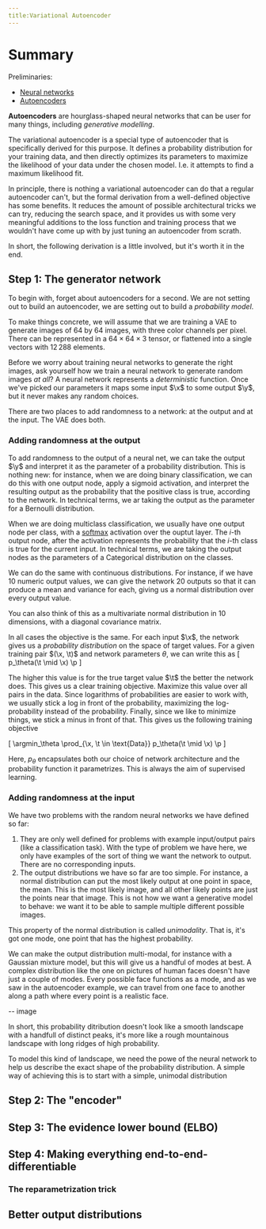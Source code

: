 ```yaml
---
title:Variational Autoencoder
---
```


# Summary

Preliminaries:
* [Neural networks](/neural-networks)
* [Autoencoders](/autoencoders)

**Autoencoders** are hourglass-shaped neural networks that can be user for many things, including _generative modelling_.

The variational autoencoder is a special type of autoencoder that is specifically derived for this purpose. It defines a probability distribution for your training data, and then directly optimizes its parameters to maximize the likelihood of your data under the chosen model. I.e. it attempts to find a maximum likelihood fit.

In principle, there is nothing a variational autoencoder can do that a regular autoencoder can't, but the formal derivation from a well-defined objective has some benefits. It reduces the amount of possible architectural tricks we can try, reducing the search space, and it provides us with some very meaningful additions to the loss function and training process that we wouldn't have come up with by just tuning an autoencoder from scrath.

In short, the following derivation is a little involved, but it's worth it in the end.

## Step 1: The generator network

To begin with, forget about autoencoders for a second. We are not setting out to build an autoencoder, we are setting out to build a _probability model_. 

To make things concrete, we will assume that we are training a VAE to generate images of 64 by 64 images, with three color channels per pixel. There can be represented in a $64 \times 64 \times 3$ tensor, or flattened into a single vectors with $12\,288$ elements. 

Before we worry about training neural networks to generate the right images, ask yourself how we train a neural network to generate random images _at all_? A neural network represents a _deterministic_ function. Once we've picked our parameters it maps some input $\x$ to some output $\y$, but it never makes any random choices. 

There are two places to add randomness to a network: at the output and at the input. The VAE does both.

### Adding randomness at the output

To add randomness to the output of a neural net, we can take the output $\y$ and interpret it as the parameter of a probability distribution. This is nothing new: for instance, when we are doing binary classification, we can do this with one output node, apply a sigmoid activation, and interpret the resulting output as the probability that the positive class is true, according to the network. In technical terms, we ar taking the output as the parameter for a Bernoulli distribution.

<!-- To spell this out formally, we can write the computation of the neural network as $f_\theta(\x) = y$, resulting in a single value $y$ between 0 and 1. We then take this as the parameter of a Bernoulli distribution, and look at the terget value $t$ (which is either positive or negative). We then get a predicted probability -->

When we are doing multiclass classification, we usually have one output node per class, with a [softmax]() activation over the ouptut layer. The $i$-th output node, after the activation represents the probability that the $i$-th class is true for the current input. In technical terms, we are taking the output nodes as the parameters of a Categorical distribution on the classes.

We can do the same with continuous distributions. For instance, if we have 10 numeric output values, we can give the network 20 outputs so that it can produce a mean and variance for each, giving us a normal distribution over every output value. 

<aside>You can also think of this as a multivariate normal distribution in 10 dimensions, with a diagonal covariance matrix.</aside>

In all cases the objective is the same. For each input $\x$, the network gives us a _probability distribution_ on the space of target values. For a given training pair $(\x, \t)$ and network parameters $\theta$, we can write this as
\[
p_\theta(\t \mid \x) \p
\]

The higher this value is for the true target value $\t$ the better the network does. This gives us a clear training objective. Maximize this value over all pairs in the data. Since logarithms of probabilities are easier to work with, we usually stick a log in front of the probability, maximizing the log-probability instead of the probability. Finally, since we like to minimize things, we stick a minus in front of that. This gives us the following training objective

\[
\argmin_\theta \prod_{\x, \t \in \text{Data}} p_\theta(\t \mid \x) \p
\]

Here, $p_\theta$ encapsulates both our choice of network architecture and the probability function it parametrizes. This is always the aim of supervised learning. 

### Adding randomness at the input

We have two problems with the random neural networks we have defined so far:

1. They are only well defined for problems with example input/output pairs (like a classification task). With the type of problem we have here, we only have examples of the sort of thing we want the network to output. There are no corresponding inputs.
2. The output distributions we have so far are too simple. For instance, a normal distribution can put the most likely output at one point in space, the mean. This is the most likely image, and all other likely points are just the points near that image. This is not how we want a generative model to behave: we want it to be able to sample multiple different possible images.

This property of the normal distribution is called _unimodality_. That is, it's got one mode, one point that has the highest probability.

We can make the output distribution multi-modal, for instance with a Gaussian mixture model, but this will give us a handful of modes at best. A complex distribution like the one on pictures of human faces doesn't have just a couple of modes. Every possible face functions as a mode, and as we saw in the autoencoder example, we can travel from one face to another along a path where every point is a realistic face.

-- image

In short, this probability ditribution doesn't look like a smooth landscape with a handfull of distinct peaks, it's more like a rough mountainous landscape with long ridges of high probability. 

To model this kind of landscape, we need the powe of the neural network to help us describe the exact shape of the probability distribution. A simple way of achieving this is to start with a simple, unimodal distribution


## Step 2: The "encoder"

## Step 3: The evidence lower bound (ELBO)

## Step 4: Making everything end-to-end-differentiable

### The reparametrization trick

## Better output distributions

## 
